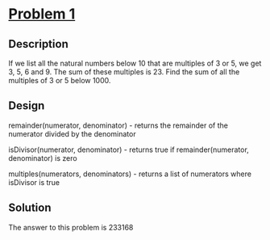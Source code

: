 [Problem 1](http://projecteuler.net/index.php?section=problems&id=1)
=

Description
-
If we list all the natural numbers below 10 that are multiples of 3 or 5, we get 3, 5, 6 and 9. The sum of these multiples is 23.
Find the sum of all the multiples of 3 or 5 below 1000.

Design
-
remainder(numerator, denominator) - returns the remainder of the numerator divided by the denominator

isDivisor(numerator, denominator) - returns true if remainder(numerator, denominator) is zero

multiples(numerators, denominators) - returns a list of numerators where isDivisor is true

Solution
-
The answer to this problem is 233168